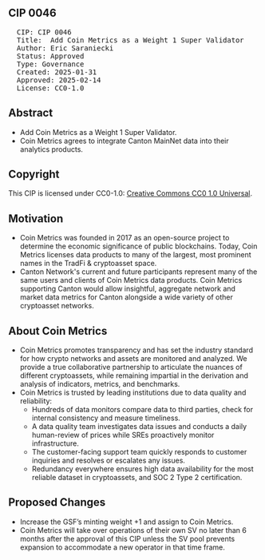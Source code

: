 ## CIP 0046

<pre>
  CIP: CIP 0046
  Title:  Add Coin Metrics as a Weight 1 Super Validator 
  Author: Eric Saraniecki 
  Status: Approved 
  Type: Governance 
  Created: 2025-01-31
  Approved: 2025-02-14
  License: CC0-1.0
</pre>

## Abstract

* Add Coin Metrics as a Weight 1 Super Validator.
* Coin Metrics agrees to integrate Canton MainNet data into their analytics products.

## Copyright

This CIP is licensed under CC0-1.0: [Creative Commons CC0 1.0 Universal](https://creativecommons.org/publicdomain/zero/1.0/).


## Motivation

* Coin Metrics was founded in 2017 as an open-source project to determine the economic significance of public blockchains. Today, Coin Metrics licenses data products to many of the largest, most prominent names in the TradFi & cryptoasset space.
* Canton Network's current and future participants represent many of the same users and clients of Coin Metrics data products. Coin Metrics supporting Canton would allow insightful, aggregate network and market data metrics for Canton alongside a wide variety of other cryptoasset networks.


## About Coin Metrics 

* Coin Metrics promotes transparency and has set the industry standard for how crypto networks and assets are monitored and analyzed. We provide a true collaborative partnership to articulate the nuances of different cryptoassets, while remaining impartial in the derivation and analysis of indicators, metrics, and benchmarks.
* Coin Metrics is trusted by leading institutions due to data quality and reliability:
  * Hundreds of data monitors compare data to third parties, check for internal consistency and measure timeliness.
  * A data quality team investigates data issues and conducts a daily human-review of prices while SREs proactively monitor infrastructure.
  * The customer-facing support team quickly responds to customer inquiries and resolves or escalates any issues.
  * Redundancy everywhere ensures high data availability for the most reliable dataset in cryptoassets, and SOC 2 Type 2 certification.

## Proposed Changes 

* Increase the GSF’s minting weight +1 and assign to Coin Metrics.
* Coin Metrics will take over operations of their own SV no later than 6 months after the approval of this CIP unless the SV pool prevents expansion to accommodate a new operator in that time frame.
